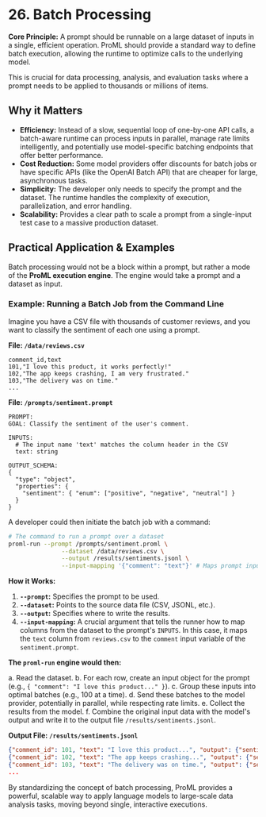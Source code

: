# 26. Batch Processing

**Core Principle:** A prompt should be runnable on a large dataset of inputs in a single, efficient operation. ProML should provide a standard way to define batch execution, allowing the runtime to optimize calls to the underlying model.

This is crucial for data processing, analysis, and evaluation tasks where a prompt needs to be applied to thousands or millions of items.

## Why it Matters

*   **Efficiency:** Instead of a slow, sequential loop of one-by-one API calls, a batch-aware runtime can process inputs in parallel, manage rate limits intelligently, and potentially use model-specific batching endpoints that offer better performance.
*   **Cost Reduction:** Some model providers offer discounts for batch jobs or have specific APIs (like the OpenAI Batch API) that are cheaper for large, asynchronous tasks.
*   **Simplicity:** The developer only needs to specify the prompt and the dataset. The runtime handles the complexity of execution, parallelization, and error handling.
*   **Scalability:** Provides a clear path to scale a prompt from a single-input test case to a massive production dataset.

## Practical Application & Examples

Batch processing would not be a block within a prompt, but rather a mode of the **ProML execution engine**. The engine would take a prompt and a dataset as input.

### Example: Running a Batch Job from the Command Line

Imagine you have a CSV file with thousands of customer reviews, and you want to classify the sentiment of each one using a prompt.

**File: `/data/reviews.csv`**
```csv
comment_id,text
101,"I love this product, it works perfectly!"
102,"The app keeps crashing, I am very frustrated."
103,"The delivery was on time."
...
```

**File: `/prompts/sentiment.prompt`**
```
PROMPT:
GOAL: Classify the sentiment of the user's comment.

INPUTS:
  # The input name 'text' matches the column header in the CSV
  text: string

OUTPUT_SCHEMA:
{
  "type": "object",
  "properties": {
    "sentiment": { "enum": ["positive", "negative", "neutral"] }
  }
}
```

A developer could then initiate the batch job with a command:

```bash
# The command to run a prompt over a dataset
proml-run --prompt /prompts/sentiment.proml \
               --dataset /data/reviews.csv \
               --output /results/sentiments.jsonl \
               --input-mapping '{"comment": "text"}' # Maps prompt input to dataset column
```

**How it Works:**

1.  **`--prompt`:** Specifies the prompt to be used.
2.  **`--dataset`:** Points to the source data file (CSV, JSONL, etc.).
3.  **`--output`:** Specifies where to write the results.
4.  **`--input-mapping`:** A crucial argument that tells the runner how to map columns from the dataset to the prompt's `INPUTS`. In this case, it maps the `text` column from `reviews.csv` to the `comment` input variable of the `sentiment.prompt`.

**The `proml-run` engine would then:**

a.  Read the dataset.
b.  For each row, create an input object for the prompt (e.g., `{ "comment": "I love this product..." }`).
c.  Group these inputs into optimal batches (e.g., 100 at a time).
d.  Send these batches to the model provider, potentially in parallel, while respecting rate limits.
e.  Collect the results from the model.
f.  Combine the original input data with the model's output and write it to the output file `/results/sentiments.jsonl`.

**Output File: `/results/sentiments.jsonl`**
```json
{"comment_id": 101, "text": "I love this product...", "output": {"sentiment": "positive"}}
{"comment_id": 102, "text": "The app keeps crashing...", "output": {"sentiment": "negative"}}
{"comment_id": 103, "text": "The delivery was on time.", "output": {"sentiment": "neutral"}}
...
```

By standardizing the concept of batch processing, ProML provides a powerful, scalable way to apply language models to large-scale data analysis tasks, moving beyond single, interactive executions.
